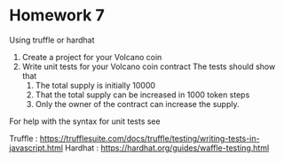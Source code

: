 # Homework 7

Using truffle or hardhat

1. Create a project for your Volcano coin
2. Write unit tests for your Volcano coin contract
   The tests should show that
   1. The total supply is initially 10000
   2. That the total supply can be increased in 1000 token steps
   3. Only the owner of the contract can increase the supply.

For help with the syntax for unit tests see

Truffle : https://trufflesuite.com/docs/truffle/testing/writing-tests-in-javascript.html
Hardhat : https://hardhat.org/guides/waffle-testing.html
